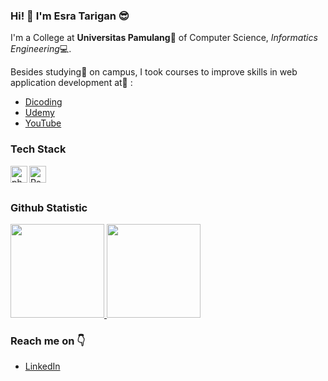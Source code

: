 ### Hi! 👋 I'm Esra Tarigan 😎

I'm a College at **Universitas Pamulang**🏫 of Computer Science, *Informatics Engineering*💻.

Besides studying📘 on campus, I took courses to improve skills in web application development at🔭 :
 + [Dicoding](https://www.dicoding.com/)
 + [Udemy](https://www.udemy.com/)
 + [YouTube](https://www.youtube.com/freecodecamp)

### Tech Stack
<a href="https://seeklogo.com/vector-logo/363134/laravel"><img align="left" alt="php" title="php" width="27px" src="https://seeklogo.com/images/L/laravel-logo-41EC1D4C3F-seeklogo.com.png" /></a>
<a href="https://reactjs.org/"><img align="left" alt="React" title="React" width="27px" src="https://cdn.worldvectorlogo.com/logos/react-2.svg" /></a>
<br>
<br>

### Github Statistic
<p align="left">
<a href="https://github.com/EsraTarigan">
  <img height="150em" src="https://github-readme-stats-eight-theta.vercel.app/api?username=EsraTarigan&show_icons=true&theme=algolia&include_all_commits=true&count_private=true"/>
  <img height="150em" src="https://github-readme-stats-eight-theta.vercel.app/api/top-langs/?username=EsraTarigan&layout=compact&langs_count=8&theme=algolia"/>
</a>
</p>

### Reach me on 👇
 - [LinkedIn](www.linkedin.com/in/esra-tarigan)

<!--
**EsraTarigan/EsraTarigan** is a ✨ _special_ ✨ repository because its `README.md` (this file) appears on your GitHub profile.

Here are some ideas to get you started:

- 🔭 I’m currently working on ...
- 🌱 I’m currently learning ...
- 👯 I’m looking to collaborate on ...
- 🤔 I’m looking for help with ...
- 💬 Ask me about ...
- 📫 How to reach me: ...
- 😄 Pronouns: ...
- ⚡ Fun fact: ...
-->
